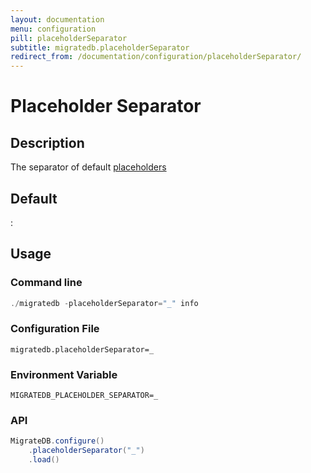 ```yaml
---
layout: documentation
menu: configuration
pill: placeholderSeparator
subtitle: migratedb.placeholderSeparator
redirect_from: /documentation/configuration/placeholderSeparator/
---
```


# Placeholder Separator

## Description

The separator of default [placeholders](/documentation/configuration/placeholder)

## Default

:

## Usage

### Command line

```powershell
./migratedb -placeholderSeparator="_" info
```

### Configuration File

```properties
migratedb.placeholderSeparator=_
```

### Environment Variable

```properties
MIGRATEDB_PLACEHOLDER_SEPARATOR=_
```

### API

```java
MigrateDB.configure()
    .placeholderSeparator("_")
    .load()
```
